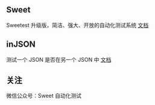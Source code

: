 ## Sweet

Sweetest 升级版，简洁、强大、开放的自动化测试系统 [文档](/sweet/)


## inJSON

测试一个 JSON 是否在另一个 JSON 中 [文档](/injson/)


## 关注

微信公众号：Sweet 自动化测试
